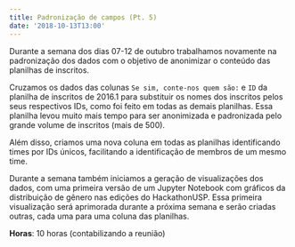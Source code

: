 ```yaml
---
title: Padronização de campos (Pt. 5)
date: '2018-10-13T13:00'
---
```


Durante a semana dos dias 07-12 de outubro trabalhamos novamente na padronização dos dados com o objetivo de anonimizar o conteúdo das planilhas de inscritos.

Cruzamos os dados das colunas `Se sim, conte-nos quem são:` e `ID` da planilha de inscritos de 2016.1 para substituir os nomes dos inscritos pelos seus respectivos IDs, como foi feito em todas as demais planilhas. Essa planilha levou muito mais tempo para ser anonimizada e padronizada pelo grande volume de inscritos (mais de 500).

Além disso, criamos uma nova coluna em todas as planilhas identificando times por IDs únicos, facilitando a identificação de membros de um mesmo time.

Durante a semana também iniciamos a geração de visualizações dos dados, com uma primeira versão de um Jupyter Notebook com gráficos da distribuição de gênero nas edições do HackathonUSP. Essa primeira visualização será aprimorada durante a próxima semana e serão criadas outras, cada uma para uma coluna das planilhas.

**Horas**: 10 horas (contabilizando a reunião)
